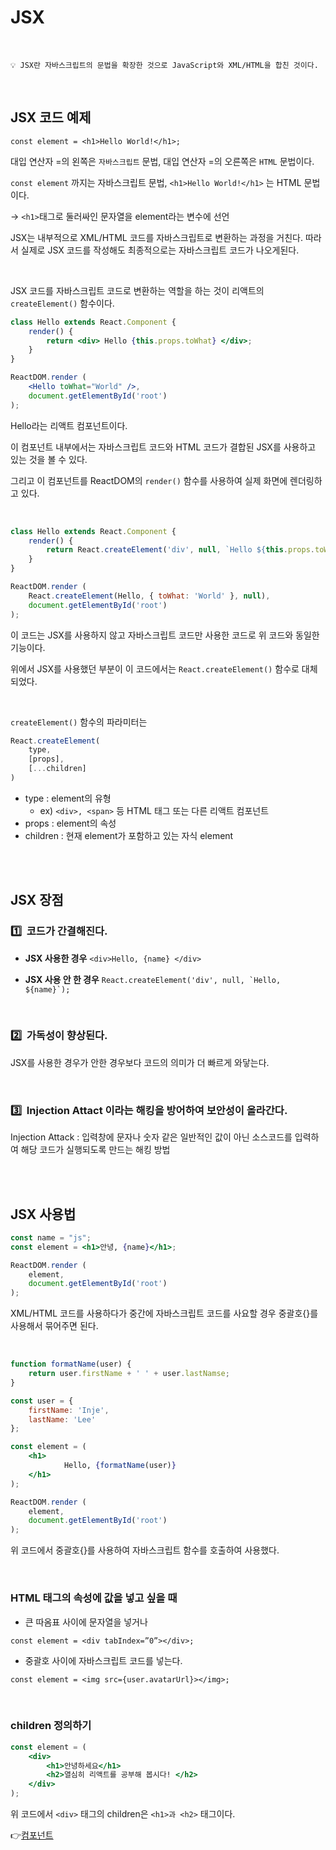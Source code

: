# JSX


<br>

```
💡 JSX란 자바스크립트의 문법을 확장한 것으로 JavaScript와 XML/HTML을 합친 것이다.
```

<br>

## JSX 코드 예제

```
const element = <h1>Hello World!</h1>;
```

대입 연산자 =의 왼쪽은 ```자바스크립트``` 문법, 대입 연산자 =의 오른쪽은 ```HTML``` 문법이다.

```const element``` 까지는 자바스크립트 문법, ```<h1>Hello World!</h1>``` 는 HTML 문법이다.

→ ```<h1>```태그로 둘러싸인 문자열을 element라는 변수에 선언

JSX는 내부적으로 XML/HTML 코드를 자바스크립트로 변환하는 과정을 거친다. 따라서 실제로 JSX 코드를 작성해도 최종적으로는 자바스크립트 코드가 나오게된다.

<br>

JSX 코드를 자바스크립트 코드로 변환하는 역할을 하는 것이 리액트의 ```createElement()``` 함수이다.

```jsx
class Hello extends React.Component {
	render() {
		return <div> Hello {this.props.toWhat} </div>;
	}
}

ReactDOM.render (
	<Hello toWhat="World" />,
	document.getElementById('root')
);
```

Hello라는 리액트 컴포넌트이다.

이 컴포넌트 내부에서는 자바스크립트 코드와 HTML 코드가 결합된 JSX를 사용하고 있는 것을 볼 수 있다.

그리고 이 컴포넌트를 ReactDOM의 ```render()``` 함수를 사용하여 실제 화면에 렌더링하고 있다.


<br>


```jsx
class Hello extends React.Component {
	render() {
		return React.createElement('div', null, `Hello ${this.props.toWhat}`);
	}
}

ReactDOM.render (
	React.createElement(Hello, { toWhat: 'World' }, null),
	document.getElementById('root')
);
```

이 코드는 JSX를 사용하지 않고 자바스크립트 코드만 사용한 코드로 위 코드와 동일한 기능이다.

위에서 JSX를 사용했던 부분이 이 코드에서는 ```React.createElement()``` 함수로 대체되었다.


<br>


```createElement()``` 함수의 파라미터는

```jsx
React.createElement(
	type,
	[props],
	[...children]
)
```

* type : element의 유형
  * ex) ```<div>, <span>``` 등 HTML 태그 또는 다른 리액트 컴포넌트
* props : element의 속성
* children : 현재 element가 포함하고 있는 자식 element


<br>
<br>

## JSX 장점

### 1️⃣  코드가 간결해진다.

- **JSX 사용한 경우**
```<div>Hello, {name} </div>```


- **JSX 사용 안 한 경우**
```React.createElement('div', null, `Hello, ${name}`);```


<br>


### 2️⃣  가독성이 향상된다.

JSX를 사용한 경우가 안한 경우보다 코드의 의미가 더 빠르게 와닿는다.


<br>



### 3️⃣  Injection Attact 이라는 해킹을 방어하여 보안성이 올라간다.

Injection Attack : 입력창에 문자나 숫자 같은 일반적인 값이 아닌 소스코드를 입력하여 해당 코드가 실행되도록 만드는 해킹 방법



<br>
<br>


## JSX 사용법

```jsx
const name = "js";
const element = <h1>안녕, {name}</h1>;

ReactDOM.render (
	element,
	document.getElementById('root')
);
```

XML/HTML 코드를 사용하다가 중간에 자바스크립트 코드를 사요할 경우 중괄호{}를 사용해서 묶어주면 된다.


<br>

```jsx
function formatName(user) {
	return user.firstName + ' ' + user.lastNamse;
}

const user = {
	firstName: 'Inje',
	lastName: 'Lee'
};

const element = (
	<h1>
			Hello, {formatName(user)}
	</h1>
);

ReactDOM.render (
	element,
	document.getElementById('root')
);
```

위 코드에서 중괄호{}를 사용하여 자바스크립트 함수를 호출하여 사용했다.


<br>


### HTML 태그의 속성에 값을 넣고 싶을 때

- 큰 따옴표 사이에 문자열을 넣거나

```const element = <div tabIndex=”0”></div>;```

- 중괄호 사이에 자바스크립트 코드를 넣는다.

```const element = <img src={user.avatarUrl}></img>;```


<br>


### children 정의하기

```jsx
const element = (
	<div>
		<h1>안녕하세요</h1>
		<h2>열심히 리액트를 공부해 봅시다! </h2>
	</div>
);
```

위 코드에서 ```<div>``` 태그의 children은 ```<h1>과 <h2>``` 태그이다.

👉[컴포넌트](https://github.com/kimjaehee18/STUDY/edit/main/React/Component.md)
